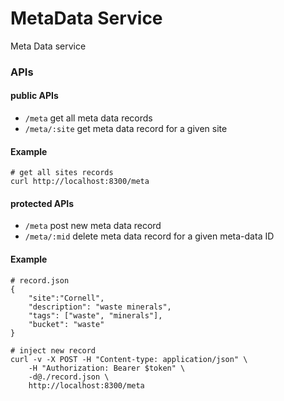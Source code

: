 # MetaData Service
Meta Data service

### APIs

#### public APIs
- `/meta` get all meta data records
- `/meta/:site` get meta data record for a given site

#### Example
```
# get all sites records
curl http://localhost:8300/meta
```

#### protected APIs
- `/meta` post new meta data record
- `/meta/:mid` delete meta data record for a given meta-data ID

#### Example
```
# record.json
{
    "site":"Cornell", 
    "description": "waste minerals", 
    "tags": ["waste", "minerals"],
    "bucket": "waste"
}

# inject new record
curl -v -X POST -H "Content-type: application/json" \
    -H "Authorization: Bearer $token" \
    -d@./record.json \
    http://localhost:8300/meta
```
